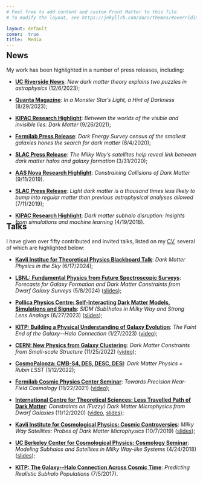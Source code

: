 ```yaml
---
# Feel free to add content and custom Front Matter to this file.
# To modify the layout, see https://jekyllrb.com/docs/themes/#overriding-theme-defaults

layout: default
cover:  true
title:  Media
---
```


<p style="margin-bottom: -24px">
</p>

## News

My work has been highlighted in a number of press releases, including:

* **[UC Riverside News](https://news.ucr.edu/articles/2023/12/06/new-dark-matter-theory-explains-two-puzzles-astrophysics)**: *New dark matter theory explains two puzzles in astrophysics* (12/6/2023);

* **[Quanta Magazine](https://www.quantamagazine.org/in-a-monster-stars-light-a-hint-of-darkness-20230829/)**: *In a Monster Star’s Light, a Hint of Darkness* (8/29/2023);

* **[KIPAC Research Highlight](https://kipac.stanford.edu/highlights/between-worlds-visible-and-invisible-lies-dark-matter)**: *Between the worlds of the visible and invisible lies: Dark Matter* (9/26/2021);

* **[Fermilab Press Release](https://news.fnal.gov/2020/08/dark-energy-survey-census-of-the-smallest-galaxies-hones-the-search-for-dark-matter/)**: *Dark Energy Survey census of the smallest galaxies hones the search for dark matter* (8/4/2020);

* **[SLAC Press Release](https://www6.slac.stanford.edu/news/2020-03-31-milky-way%E2%80%99s-satellites-help-reveal-link-between-dark-matter-halos-and-galaxy)**: *The Milky Way’s satellites help reveal link between dark matter halos and galaxy formation* (3/31/2020);

* **[AAS Nova Research Highlight](https://aasnova.org/2019/09/11/constraining-collisions-of-dark-matter/)**: *Constraining Collisions of Dark Matter* (9/11/2019).

* **[SLAC Press Release](https://www6.slac.stanford.edu/news/2019-07-11-light-dark-matter-thousand-times-less-likely-bump-regular-matter-previous?fbclid=IwAR3-ldGGuDqSKFVYPUVjQ1N5eNU5tfBwigxziswSNDsuIc9ujKV9FXZHn1A)**: *Light dark matter is a thousand times less likely to bump into regular matter than previous astrophysical analyses allowed* (7/11/2019);

* **[KIPAC Research Highlight](https://kipac.stanford.edu/highlights/dark-matter-subhalo-disruption-insights-simulations-and-machine-learning)**: *Dark matter subhalo disruption: Insights from simulations and machine learning* (4/19/2018).

<p style="margin-bottom: -38px">
</p>

## Talks
 
I have given over fifty contributed and invited talks, listed on my [CV](./CV.pdf), several of which are highlighted below:

* **[Kavli Institue for Theoretical Physics Blackboard Talk](https://online.kitp.ucsb.edu/online/bblunch/nadler/)**: *Dark Matter Physics in the Sky* (6/17/2024);

* **[LBNL: Fundamental Physics from Future Spectroscopic Surveys](https://indico.physics.lbl.gov/event/2769/)**: *Forecasts for Galaxy Formation and Dark Matter Constraints from Dwarf Galaxy Surveys* (5/8/2024) ([slides](https://indico.physics.lbl.gov/event/2769/contributions/8889/attachments/4449/6004/Nadler%20LBNL%202024.pdf));

* **[Pollica Physics Centre: Self-Interacting Dark Matter Models, Simulations and Signals](https://agenda.infn.it/event/33897/)**: *SIDM (Sub)halos in Milky Way and Strong Lens Analogs* (6/27/2023) ([slides](https://agenda.infn.it/event/33897/contributions/203866/attachments/107688/152087/Pollica%202023.pdf));

* **[KITP: Building a Physical Understanding of Galaxy Evolution](https://www.kitp.ucsb.edu/activities/galevo23)**: *The Faint End of the Galaxy--Halo Connection* (1/27/2023) ([video](https://online.kitp.ucsb.edu/online/galevo23/nadler/rm/jwvideo.html));

* **[CERN: New Physics from Galaxy Clustering](https://indico.cern.ch/event/1192722/)**: *Dark Matter Constraints from Small-scale Structure* (11/25/2022) ([video](https://cds.cern.ch/record/2842124));

* **[CosmoPalooza: CMB-S4, DES, DESC, DESI](https://supernova.lbl.gov/~evlinder/cosmopalooza.html)**: *Dark Matter Physics + Rubin LSST* (1/12/2022);

* **[Fermilab Cosmic Physics Center Seminar](https://astro.fnal.gov/events/event/cpc-seminar-4/)**: *Towards Precision Near-Field Cosmology* (11/22/2021) ([video](https://indico.fnal.gov/event/51395/attachments/149672/192758/video1553752966.mp4));

* **[International Centre for Theoretical Sciences: Less Travelled Path of Dark Matter](https://www.icts.res.in/program/LTPDM2020)**: *Constraints on (Fuzzy) Dark Matter Microphysics from Dwarf Galaxies* (11/12/2020) ([video](https://www.youtube.com/watch?v=AxfI1MRQbuQ), [slides](https://www.icts.res.in/sites/default/files/seminar%20doc%20files/Nadler_ICTS_2020.pdf));

* **[Kavli Institute for Cosmological Physics: Cosmic Controversies](https://voices.uchicago.edu/cosmiccontroversies/)**: *Milky Way Satellites:
Probes of Dark Matter Microphysics* (10/7/2019) ([slides](https://kicp-workshops.uchicago.edu/2019-COSMIC/depot/nadler-ethan.pdf));

* **[UC Berkeley Center for Cosmological Physics: Cosmology Seminar](https://cosmology.lbl.gov/talks/Nadler_18.pdf)**: *Modeling Subhalos and Satellites
in Milky Way-like Systems* (4/24/2018) ([slides](https://cosmology.lbl.gov/talks/Nadler_18.pdf));

* **[KITP: The Galaxy--Halo Connection Across Cosmic Time](https://www.kitp.ucsb.edu/activities/galhalo17)**: *Predicting Realistic Subhalo Populations* (7/5/2017).